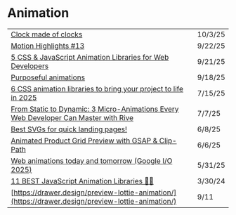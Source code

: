 # Animation

|                                                                                                                                                                                                                 |         |
| --------------------------------------------------------------------------------------------------------------------------------------------------------------------------------------------------------------- | ------- |
| [Clock made of clocks](https://app.daily.dev/posts/qbxxldsge)                                                                                                                                                   | 10/3/25 |
| [Motion Highlights #13](https://tympanus.net/codrops/2025/09/22/motion-highlights-13/?ref=dailydev)                                                                                                             | 9/22/25 |
| [5 CSS & JavaScript Animation Libraries for Web Developers](https://www.surajon.dev/5-css-javascript-animation-libraries-for-web-developers?ref=dailydev)                                                       | 9/21/25 |
| [Purposeful animations](https://emilkowal.ski/ui/you-dont-need-animations?ref=dailydev)                                                                                                                         | 9/18/25 |
| [6 CSS animation libraries to bring your project to life in 2025](https://blog.logrocket.com/6-css-animation-libraries-2025/?ref=dailydev)                                                                      | 7/15/25 |
| [From Static to Dynamic: 3 Micro-Animations Every Web Developer Can Master with Rive](https://app.daily.dev/posts/from-static-to-dynamic-3-micro-animations-every-web-developer-can-master-with-rive-isee5ajqf) | 7/7/25  |
| [Best SVGs for quick landing pages!](https://tools.ui-layouts.com/svg-line-draw?ref=dailydev)                                                                                                                   | 6/8/25  |
| [Animated Product Grid Preview with GSAP & Clip-Path](https://tympanus.net/codrops/2025/05/27/animated-product-grid-preview-with-gsap-clip-path/?ref=dailydev)                                                  | 6/6/25  |
| [Web animations today and tomorrow (Google I/O 2025)](https://www.bram.us/2025/05/22/web-animations-today-and-tomorrow-google-i-o-2025/?ref=dailydev)                                                           | 5/31/25 |
| [11 BEST JavaScript Animation Libraries 🎨✨](https://dev.to/arjuncodess/11-best-javascript-animation-libraries-1hmc)                                                                                          | 3/30/24 |
| [https://drawer.design/preview-lottie-animation/](https://drawer.design/preview-lottie-animation/)                                                                                                              | 9/11    |
